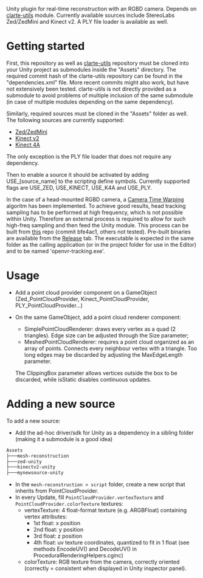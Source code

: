 Unity plugin for real-time reconstruction with an RGBD camera.
Depends on [clarte-utils](https://github.com/clarte53/clarte-utils.git "clarte-utils") module.
Currently available sources include StereoLabs Zed/ZedMini and Kinect v2. A PLY file loader is available as well.

Getting started
===============
First, this repository as well as [clarte-utils](https://github.com/clarte53/clarte-utils.git "clarte-utils")
repository must be cloned into your Unity project as submodules inside the "Assets" directory. The required commit hash of the clarte-utils repository can be found in the "dependencies.xml" file. More recent commits might also work, but have not extensively been tested. clarte-utils is not directly provided as a submodule to avoid problems of multiple inclusion of the same submodule (in case of multiple modules depending on the same dependency).

Similarly, required sources must be cloned in the "Assets" folder as well. The following sources are currently supported:
- [Zed/ZedMini](https://github.com/stereolabs/zed-unity)
- [Kinect v2](https://github.com/clarte53/kinectv2-unity)
- [Kinect 4A](https://gitlab.clarte.asso.fr/projets-collaboratifs/lobbybot/kinect4a-unity)

The only exception is the PLY file loader that does not require any dependency.

Then to enable a source it should be activated by adding USE_[source_name] to the scripting define symbols. Currently supported flags are USE_ZED, USE_KINECT, USE_K4A and USE_PLY.

In the case of a head-mounted RGBD camera, a [Camera Time Warping](https://ieeexplore.ieee.org/document/8699171) algoritm has been implemented. To achieve good results, head tracking sampling has to be performed at high frequency, which is not possible within Unity. Therefore an external process is required to allow for such high-freq sampling and then feed the Unity module. This process can be built from [this](https://github.com/clarte53/openvr-tracking) repo (commit bfe4ac1, others not tested). Pre-built binaries are available from the [Release](https://github.com/clarte53/openvr-tracking/releases/tag/0.1) tab. The executable is expected in the same folder as the calling application (or in the project folder for use in the Editor) and to be named 'openvr-tracking.exe'.

Usage
=====
- Add a point cloud provider component on a GameObject (Zed_PointCloudProvider, Kinect_PointCloudProvider, PLY_PointCloudProvider...)
- On the same GameObject, add a point cloud renderer component:
    - SimplePointCloudRenderer: draws every vertex as a quad (2 triangles). Edge size can be adjusted through the Size parameter;
    - MeshedPointCloudRenderer: requires a point cloud organized as an array of points. Connects every neighbour vertex with a triangle. Too long edges may be discarded by adjusting the MaxEdgeLength parameter.

    The ClippingBox  parameter allows vertices outside the box to be discarded, while isStatic disables continuous updates. 

Adding a new source
===================
To add a new source:
- Add the ad-hoc driver/sdk for Unity as a dependency in a sibling folder (making it a submodule is a good idea)
```bash
Assets
├───mesh-reconstruction
├───zed-unity
├───kinectv2-unity
├───mynewsource-unity
```
- In the `mesh-reconstruction > script` folder, create a new script that inherits from PointCloudProvider.
- In every Update, fill `PointCloudProvider.vertexTexture` and `PointCloudProvider.colorTexture` textures:
    - vertexTexture: 4 float-format texture (e.g. ARGBFloat) containing vertex attributes:
        - 1st float: x position
        - 2nd float: y position
        - 3rd float: z position
        - 4th float: uv texture coordinates, quantized to fit in 1 float (see methods EncodeUV() and DecodeUV() in ProceduralRenderingHelpers.cginc)
    - colorTexture: RGB texture from the camera, correctly oriented (correctly = consistent when displayed in Unity inspector panel).